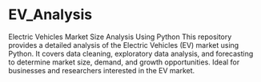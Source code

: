 # EV_Analysis
Electric Vehicles Market Size Analysis Using Python  This repository provides a detailed analysis of the Electric Vehicles (EV) market using Python. It covers data cleaning, exploratory data analysis, and forecasting to determine market size, demand, and growth opportunities. Ideal for businesses and researchers interested in the EV market.
